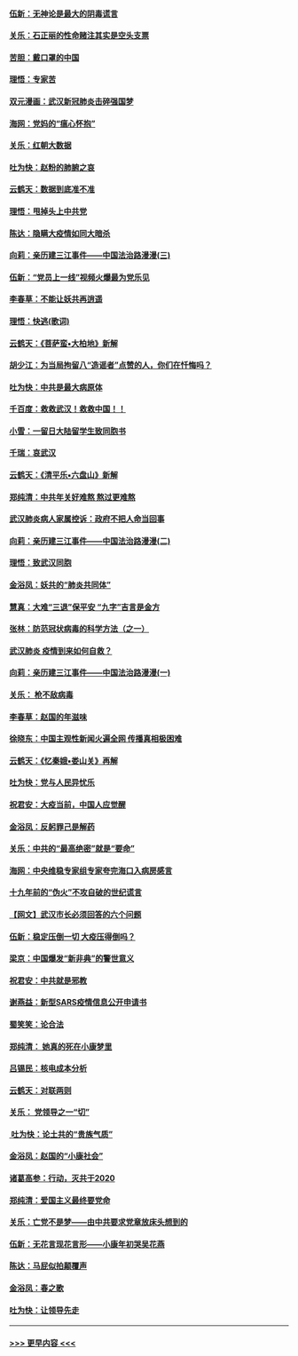 #### [伍新：无神论是最大的阴毒谎言](../pages/nsc993/n11846129.md?t=02052044) 
#### [关乐：石正丽的性命赌注其实是空头支票](../pages/nsc993/n11846109.md?t=02052044) 
#### [苦胆：戴口罩的中国](../pages/nsc993/n11845576.md?t=02052044) 
#### [理悟：专家苦](../pages/nsc993/n11845564.md?t=02052044) 
#### [双元漫画：武汉新冠肺炎击碎强国梦](../pages/nsc993/n11843320.md?t=02052044) 
#### [海网：党妈的“瘟心怀抱”](../pages/nsc993/n11840740.md?t=02052044) 
#### [关乐：红朝大数据](../pages/nsc993/n11840675.md?t=02052044) 
#### [吐为快：赵粉的肺腑之哀](../pages/nsc993/n11840618.md?t=02052044) 
#### [云鹤天：数据到底准不准](../pages/nsc993/n11840325.md?t=02052044) 
#### [理悟：甩掉头上中共党](../pages/nsc993/n11838826.md?t=02052044) 
#### [陈达：隐瞒大疫情如同大暗杀](../pages/nsc993/n11838771.md?t=02052044) 
#### [向莉：亲历建三江事件——中国法治路漫漫(三)](../pages/nsc993/n11831825.md?t=02052044) 
#### [伍新：“党员上一线”视频火爆最为党乐见](../pages/nsc993/n11838200.md?t=02052044) 
#### [李春草：不能让妖共再逍遥](../pages/nsc993/n11838102.md?t=02052044) 
#### [理悟：快逃(歌词)](../pages/nsc993/n11838083.md?t=02052044) 
#### [云鹤天：《菩萨蛮▪大柏地》新解](../pages/nsc993/n11838059.md?t=02052044) 
#### [胡少江：为当局拘留八“造谣者”点赞的人，你们在忏悔吗？](../pages/nsc993/n11836801.md?t=02052044) 
#### [吐为快：中共是最大病原体](../pages/nsc993/n11836748.md?t=02052044) 
#### [千百度：救救武汉！救救中国！！](../pages/nsc993/n11836145.md?t=02052044) 
#### [小雪：一留日大陆留学生致同胞书](../pages/nsc993/n11834624.md?t=02052044) 
#### [千瑞：哀武汉](../pages/nsc993/n11833647.md?t=02052044) 
#### [云鹤天：《清平乐▪六盘山》新解](../pages/nsc993/n11833611.md?t=02052044) 
#### [郑纯清：中共年关好难熬 熬过更难熬](../pages/nsc993/n11833489.md?t=02052044) 
#### [武汉肺炎病人家属控诉：政府不把人命当回事](../pages/nsc993/n11833205.md?t=02052044) 
#### [向莉：亲历建三江事件——中国法治路漫漫(二)](../pages/nsc993/n11829102.md?t=02052044) 
#### [理悟：致武汉同胞](../pages/nsc993/n11831522.md?t=02052044) 
#### [金浴凤：妖共的“肺炎共同体”](../pages/nsc993/n11829448.md?t=02052044) 
#### [慧真：大难“三退”保平安 “九字”吉言是金方](../pages/nsc993/n11829501.md?t=02052044) 
#### [张林：防范冠状病毒的科学方法（之一）](../pages/nsc993/n11828618.md?t=02052044) 
#### [武汉肺炎 疫情到来如何自救？](../pages/nsc993/n11827632.md?t=02052044) 
#### [向莉：亲历建三江事件——中国法治路漫漫(一)](../pages/nsc993/n11827190.md?t=02052044) 
#### [关乐： 枪不敌病毒](../pages/nsc993/n11826746.md?t=02052044) 
#### [李春草：赵国的年滋味](../pages/nsc993/n11826321.md?t=02052044) 
#### [徐晓东：中国主观性新闻火遍全网 传播真相极困难](../pages/nsc993/n11826508.md?t=02052044) 
#### [云鹤天：《忆秦娥▪娄山关》再解](../pages/nsc993/n11824682.md?t=02052044) 
#### [吐为快：党与人民异忧乐](../pages/nsc993/n11824660.md?t=02052044) 
#### [祝君安：大疫当前，中国人应觉醒](../pages/nsc993/n11821946.md?t=02052044) 
#### [金浴凤：反躬罪己是解药](../pages/nsc993/n11820280.md?t=02052044) 
#### [关乐：中共的“最高绝密”就是“要命”](../pages/nsc993/n11816946.md?t=02052044) 
#### [海网：中央维稳专家组专家夸完海口入病房感言](../pages/nsc993/n11815138.md?t=02052044) 
#### [十九年前的“伪火”不攻自破的世纪谎言](../pages/nsc993/n11813238.md?t=02052044) 
#### [【网文】武汉市长必须回答的六个问题](../pages/nsc993/n11813848.md?t=02052044) 
#### [伍新：稳定压倒一切 大疫压得倒吗？](../pages/nsc993/n11812634.md?t=02052044) 
#### [梁京：中国爆发“新非典”的警世意义](../pages/nsc993/n11812554.md?t=02052044) 
#### [祝君安：中共就是邪教](../pages/nsc993/n11812431.md?t=02052044) 
#### [谢燕益：新型SARS疫情信息公开申请书](../pages/nsc993/n11808840.md?t=02052044) 
#### [蜀笑笑：论合法](../pages/nsc993/n11808064.md?t=02052044) 
#### [郑纯清： 她真的死在小康梦里](../pages/nsc993/n11806623.md?t=02052044) 
#### [吕锡民：核电成本分析](../pages/nsc993/n11806284.md?t=02052044) 
#### [云鹤天：对联两则](../pages/nsc993/n11805957.md?t=02052044) 
#### [关乐： 党领导之一“切”](../pages/nsc993/n11804505.md?t=02052044) 
#### [ 吐为快：论土共的“贵族气质”](../pages/nsc993/n11804490.md?t=02052044) 
#### [金浴凤：赵国的“小康社会”](../pages/nsc993/n11804452.md?t=02052044) 
#### [诸葛高参：行动，灭共于2020](../pages/nsc993/n11804120.md?t=02052044) 
#### [郑纯清：爱国主义最终要党命](../pages/nsc993/n11802197.md?t=02052044) 
#### [关乐：亡党不是梦——由中共要求党章放床头想到的](../pages/nsc993/n11802156.md?t=02052044) 
#### [伍新：无花言现花言形——小康年初哭吴花燕](../pages/nsc993/n11800044.md?t=02052044) 
#### [陈达：马屁似拍颠覆声](../pages/nsc993/n11800010.md?t=02052044) 
#### [金浴凤：春之歌](../pages/nsc993/n11797687.md?t=02052044) 
#### [吐为快：让领导先走](../pages/nsc993/n11797512.md?t=02052044) 

----
#### [ >>> 更早内容 <<< ](../indexes/nsc993-earlier.md)
